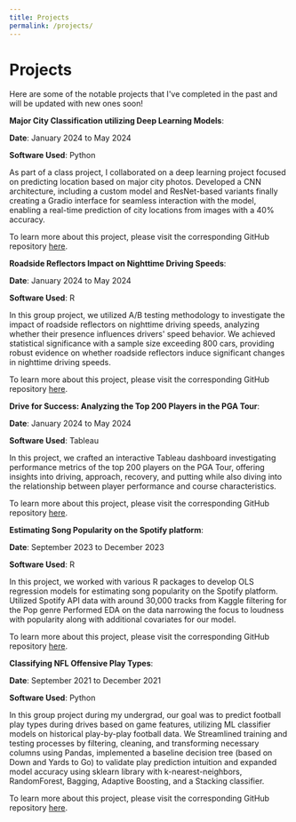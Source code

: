 ```yaml
---
title: Projects
permalink: /projects/
---
```






# Projects

Here are some of the notable projects that I've completed in the past and will be updated with new ones soon!

**Major City Classification utilizing Deep Learning Models**:

**Date**: January 2024 to May 2024

**Software Used**: Python

As part of a class project, I collaborated on a deep learning project focused on predicting location based on major city photos. Developed a CNN architecture, including a custom model and ResNet-based variants finally creating a Gradio interface for seamless interaction with the model, enabling a real-time prediction of city locations from images with a 40% accuracy.

To learn more about this project, please visit the corresponding GitHub repository [here](https://github.com/rovmenon/major-city-classification.git).


**Roadside Reflectors Impact on Nighttime Driving Speeds**:

**Date**:  January 2024 to May 2024

**Software Used**: R

In this group project, we utilized A/B testing methodology to investigate the impact of roadside reflectors on nighttime driving speeds, analyzing whether their presence influences drivers' speed behavior. We achieved statistical significance with a sample size exceeding 800 cars, providing robust evidence on whether roadside reflectors induce significant changes in nighttime driving speeds.

To learn more about this project, please visit the corresponding GitHub repository [here](https://github.com/rovmenon/roadside-reflectors.git).


**Drive for Success: Analyzing the Top 200 Players in the PGA Tour**:

**Date**: January 2024 to May 2024

**Software Used**: Tableau

In this project, we crafted an interactive Tableau dashboard investigating performance metrics of the top 200 players on the PGA Tour, offering insights into driving, approach, recovery, and putting while also diving into the relationship between player performance and course characteristics.

To learn more about this project, please visit the corresponding GitHub repository [here](https://github.com/rovmenon/pga-tour-analysis.git).


**Estimating Song Popularity on the Spotify platform**:

**Date**: September 2023 to December 2023

**Software Used**: R

In this project, we worked with various R packages to develop OLS regression models for estimating song popularity on the Spotify platform. Utilized Spotify API data with around 30,000 tracks from Kaggle filtering for the Pop genre Performed EDA on the data narrowing the focus to loudness with popularity along with additional covariates for our model.

To learn more about this project, please visit the corresponding GitHub repository [here](https://github.com/rovmenon/estimating-song-popularity.git).


**Classifying NFL Offensive Play Types**:

**Date**: September 2021 to December 2021

**Software Used**: Python

In this group project during my undergrad, our goal was to predict football play types during drives based on game features, utilizing ML classifier models on historical play-by-play football data. We Streamlined training and testing processes by filtering, cleaning, and transforming necessary columns using Pandas, implemented a baseline decision tree (based on Down and Yards to Go) to validate play prediction intuition and expanded model accuracy using sklearn library with k-nearest-neighbors, RandomForest, Bagging, Adaptive Boosting, and a Stacking
classifier.

To learn more about this project, please visit the corresponding GitHub repository [here](https://github.com/rovmenon/nfl-plays-classification.git).
